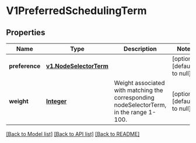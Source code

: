 # V1PreferredSchedulingTerm
## Properties

Name | Type | Description | Notes
------------ | ------------- | ------------- | -------------
**preference** | [**v1.NodeSelectorTerm**](v1.NodeSelectorTerm.md) |  | [optional] [default to null]
**weight** | [**Integer**](integer.md) | Weight associated with matching the corresponding nodeSelectorTerm, in the range 1-100. | [optional] [default to null]

[[Back to Model list]](../README.md#documentation-for-models) [[Back to API list]](../README.md#documentation-for-api-endpoints) [[Back to README]](../README.md)


